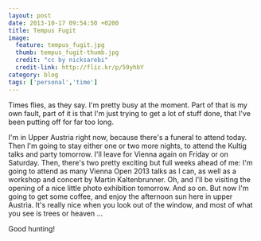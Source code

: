 ```yaml
---
layout: post
date: 2013-10-17 09:54:50 +0200
title: Tempus Fugit
image:
  feature: tempus_fugit.jpg
  thumb: tempus_fugit-thumb.jpg
  credit: "cc by nicksarebi"
  credit-link: http://flic.kr/p/59yhbY
category: blog
tags: ['personal','time']
---
```


Times flies, as they say. I'm pretty busy at the moment. Part of that is my own fault, part of it is that I'm just trying to get a lot of stuff done, that I've been putting off for far too long.

I'm in Upper Austria right now, because there's a funeral to attend today. Then I'm going to stay either one or two more nights, to attend the Kultig talks and party tomorrow. I'll leave for Vienna again on Friday or on Saturday. Then, there's two pretty exciting but full weeks ahead of me: I'm going to attend as many Vienna Open 2013 talks as I can, as well as a workshop and concert by Martin Kaltenbrunner. Oh, and I'll be visiting the opening of a nice little photo exhibition tomorrow. And so on. But now I'm going to get some coffee, and enjoy the afternoon sun here in upper Austria. It's really nice when you look out of the window, and most of what you see is trees or heaven ...

Good hunting!